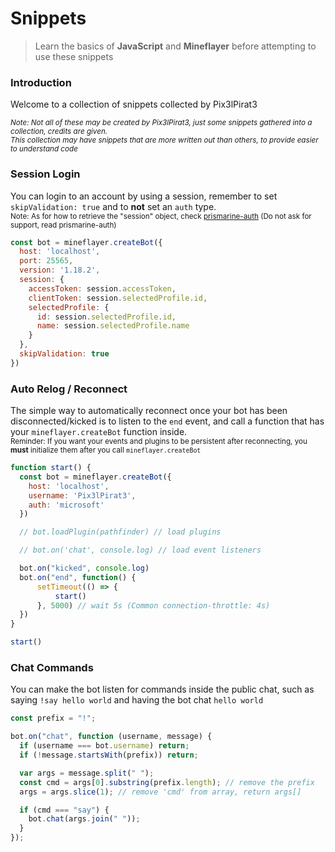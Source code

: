 # Snippets

> Learn the basics of **JavaScript** and **Mineflayer** before attempting to use these snippets

### Introduction

Welcome to a collection of snippets collected by Pix3lPirat3

<sup>*Note: Not all of these may be created by Pix3lPirat3, just some snippets gathered into a collection, credits are given.*</sup>
<br>
<sup>*This collection may have snippets that are more written out than others, to provide easier to understand code*</sup>

### Session Login
You can login to an account by using a session, remember to set `skipValidation: true` and to **not** set an `auth` type.
<br>
<sup>Note: As for how to retrieve the "session" object, check [prismarine-auth](https://github.com/PrismarineJS/prismarine-auth) (Do not ask for support, read prismarine-auth)</sup>
```js
const bot = mineflayer.createBot({
  host: 'localhost',
  port: 25565,
  version: '1.18.2',
  session: {
    accessToken: session.accessToken,
    clientToken: session.selectedProfile.id,
    selectedProfile: {
      id: session.selectedProfile.id,
      name: session.selectedProfile.name
    }
  },
  skipValidation: true
})
```

### Auto Relog / Reconnect
The simple way to automatically reconnect once your bot has been disconnected/kicked is to listen to the `end` event, and call a function that has your `mineflayer.createBot` function inside.
<br>
<sup>Reminder: If you want your events and plugins to be persistent after reconnecting, you **must** initialize them after you call `mineflayer.createBot`</sup>

```js
function start() {
  const bot = mineflayer.createBot({
    host: 'localhost',
    username: 'Pix3lPirat3',
    auth: 'microsoft'
  })

  // bot.loadPlugin(pathfinder) // load plugins

  // bot.on('chat', console.log) // load event listeners

  bot.on("kicked", console.log)
  bot.on("end", function() {
      setTimeout(() => {
          start()
      }, 5000) // wait 5s (Common connection-throttle: 4s)
  })
}

start()
```


### Chat Commands
You can make the bot listen for commands inside the public chat, such as saying `!say hello world` and having the bot chat `hello world`
```js
const prefix = "!";

bot.on("chat", function (username, message) {
  if (username === bot.username) return;
  if (!message.startsWith(prefix)) return;

  var args = message.split(" ");
  const cmd = args[0].substring(prefix.length); // remove the prefix
  args = args.slice(1); // remove 'cmd' from array, return args[]

  if (cmd === "say") {
    bot.chat(args.join(" "));
  }
});
```